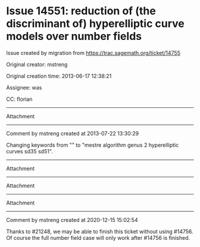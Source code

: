 # Issue 14551: reduction of (the discriminant of) hyperelliptic curve models over number fields

Issue created by migration from https://trac.sagemath.org/ticket/14755

Original creator: mstreng

Original creation time: 2013-06-17 12:38:21

Assignee: was

CC:  florian




---

Attachment


---

Comment by mstreng created at 2013-07-22 13:30:29

Changing keywords from "" to "mestre algorithm genus 2 hyperelliptic curves sd35 sd51".


---

Attachment


---

Attachment


---

Attachment


---

Comment by mstreng created at 2020-12-15 15:02:54

Thanks to #21248, we may be able to finish this ticket without using #14756. Of course the full number field case will only work after #14756 is finished.
